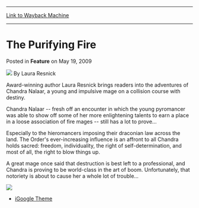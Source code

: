 
---
[Link to Wayback Machine](https://web.archive.org/web/20200812014836/https://magic.wizards.com/en/articles/archive/feature/purifying-fire-2009-05-19)

[_metadata_:wayback_url]:- "https://magic.wizards.com/en/articles/archive/feature/purifying-fire-2009-05-19"
[_metadata_:wayback_raw_url]:- "https://web.archive.org/web/20200812014836id_/https://magic.wizards.com/en/articles/archive/feature/purifying-fire-2009-05-19"
[_metadata_:wayback_capture_timestamp]:- "2020-08-12 01:48:36+00:00"
[_metadata_:description]:- "Award-winning author Laura Resnick brings readers into the adventures of Chandra Nalaar, a young and impulsive mage on a collision course with destiny.Chandra Nalaar -- fresh off an encounter in which the young pyromancer was able to show off some of her more enlightening talents to earn a place in a loose association of fire mages -- still has a lot to prove..."
[_metadata_:generator]:- "Drupal 7 (http://drupal.org)"
[_metadata_:publish_date]:- "2009-05-19"
---


The Purifying Fire
==================



 Posted in **Feature**
 on May 19, 2009 






![](https://media.magic.wizards.com/styles/auth_small/public/generic-avatar-150_343.png)
By Laura Resnick











Award-winning author Laura Resnick brings readers into the adventures of Chandra Nalaar, a young and impulsive mage on a collision course with destiny.

Chandra Nalaar -- fresh off an encounter in which the young pyromancer was able to show off some of her more enlightening talents to earn a place in a loose association of fire mages -- still has a lot to prove...

Especially to the hieromancers imposing their draconian law across the land. The Order's ever-increasing influence is an affront to all Chandra holds sacred: freedom, individuality, the right of self-determination, and most of all, the right to blow things up. 

A great mage once said that destruction is best left to a professional, and Chandra is proving to be world-class in the art of boom. Unfortunately, that notoriety is about to cause her a whole lot of trouble...



[![](https://media.magic.wizards.com/image_legacy_migration/mtg/images/novels/lauraresnick_relatedimage.jpg)](/en/articles/archive/laura-resnick-2009-05-19)
* [iGoogle Theme](http://tinyurl.com/mp57zd)
  
  
  







